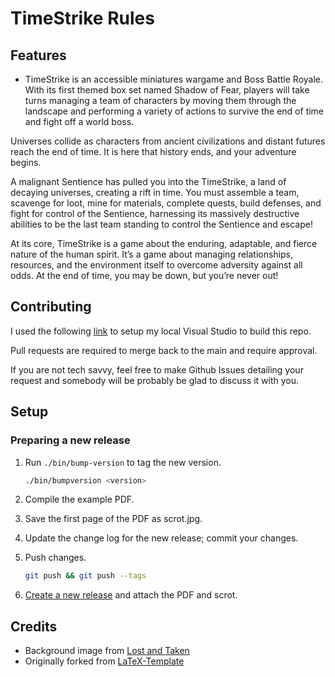 # TimeStrike Rules
## Features

* TimeStrike is an accessible miniatures wargame and Boss Battle Royale. With its first themed box set named Shadow of Fear, players will take turns managing a team of characters by moving them through the landscape and performing a variety of actions to survive the end of time and fight off a world boss.

Universes collide as characters from ancient civilizations and distant futures reach the end of time. It is here that history ends, and your adventure begins. 

A malignant Sentience has pulled you into the TimeStrike, a land of decaying universes, creating a rift in time. You must assemble a team, scavenge for loot, mine for materials, complete quests, build defenses, and fight for control of the Sentience, harnessing its massively destructive abilities to be the last team standing to control the Sentience and escape! 

At its core, TimeStrike is a game about the enduring, adaptable, and fierce nature of the human spirit. It’s a game about managing relationships, resources, and the environment itself to overcome adversity against all odds. At the end of time, you may be down, but you’re never out!


## Contributing

I used the following [link](https://www.geekering.com/programming-languages/filipesalgueiro/how-to-write-latex-documents-using-visual-studio-code/) to setup my local Visual Studio to build this repo.

Pull requests are required to merge back to the main and require approval.

If you are not tech savvy, feel free to make Github Issues detailing your request and somebody will be probably be glad to discuss it with you.

## Setup

### Preparing a new release

1. Run `./bin/bump-version` to tag the new version.

    ```sh
    ./bin/bumpversion <version>
    ```

2. Compile the example PDF.
3. Save the first page of the PDF as scrot.jpg.
4. Update the change log for the new release; commit your changes.
5. Push changes.

    ```sh
    git push && git push --tags
    ```

6. [Create a new release](https://help.github.com/articles/creating-releases/) and attach the PDF and scrot.

## Credits

* Background image from [Lost and Taken](https://lostandtaken.com/)
* Originally forked from [LaTeX-Template](https://github.com/rpgtex/DND-5e-LaTeX-Template)